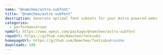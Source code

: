 ```yaml
---
name: "@namchee/astro-subfont"
title: "@namchee/astro-subfont"
description: Generate optimal font subsets for your Astro-powered websites
categories:
  - performance+seo
npmUrl: https://www.npmjs.com/package/@namchee/astro-subfont
repoUrl: https://github.com/Namchee/fontsubs
homepageUrl: https://github.com/Namchee/fontsubs#readme
downloads: 189
---
```

